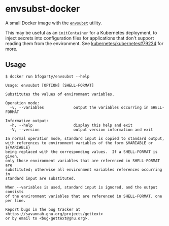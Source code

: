 # envsubst-docker

A small Docker image with the [`envsubst`](https://linux.die.net/man/1/envsubst) utility.

This may be useful as an `initContainer` for a Kubernetes deployment, to inject secrets into configuration files for applications that don't support reading them from the environment. See [kubernetes/kubernetes#79224](http://github.com/kubernetes/kubernetes/issues/79224) for more.

## Usage

```console
$ docker run bfogarty/envsubst --help

Usage: envsubst [OPTION] [SHELL-FORMAT]

Substitutes the values of environment variables.

Operation mode:
  -v, --variables             output the variables occurring in SHELL-FORMAT

Informative output:
  -h, --help                  display this help and exit
  -V, --version               output version information and exit

In normal operation mode, standard input is copied to standard output,
with references to environment variables of the form $VARIABLE or ${VARIABLE}
being replaced with the corresponding values.  If a SHELL-FORMAT is given,
only those environment variables that are referenced in SHELL-FORMAT are
substituted; otherwise all environment variables references occurring in
standard input are substituted.

When --variables is used, standard input is ignored, and the output consists
of the environment variables that are referenced in SHELL-FORMAT, one per line.

Report bugs in the bug tracker at <https://savannah.gnu.org/projects/gettext>
or by email to <bug-gettext@gnu.org>.
```
